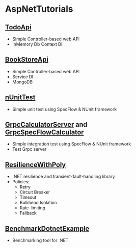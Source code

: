 # AspNetTutorials

## [TodoApi](TodoApi)
- Simple Controller-based web API
- InMemory Db Context DI

## [BookStoreApi](BookStoreApi)
- Simple Controller-based web API
- Service DI
- MongoDB

## [nUnitTest](nUnitTest)
- Simple unit test using SpecFlow & NUnit framework

## [GrpcCalculatorServer](GrpcCalculatorServer) and [GrpcSpecFlowCalculator](GrpcSpecFlowCalculator)
- Simple integration test using SpecFlow & NUnit framework
- Test Grpc server

## [ResilienceWithPoly](ResilienceWithPoly)
- .NET resilience and transient-fault-handling library
- Policies:
  - Retry
  - Circuit Breaker
  - Timeout
  - Bulkhead Isolation
  - Rate-limiting
  - Fallback

## [BenchmarkDotnetExample](BenchmarkDotnetExample)
- Benchmarking tool for .NET